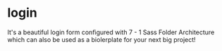 # login

It's a beautiful login form configured with 7 - 1 Sass Folder Architecture which can also be used as a biolerplate for your next big project! 
